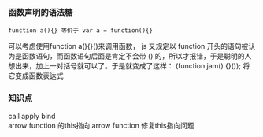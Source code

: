 ### 函数声明的语法糖
```
function a(){} 等价于 var a = function(){}
```
可以考虑使用function a(){}()来调用函数， js 又规定以 function 开头的语句被认为是函数语句，而函数语句后面是肯定不会带 () 的，所以才报错，于是聪明的人想出来，加上一对括号就可以了。于是就变成了这样：
(function jam() {}()); 将它变成函数表达式


### 知识点
call apply bind  
arrow function 的this指向 
arrow function 修复this指向问题